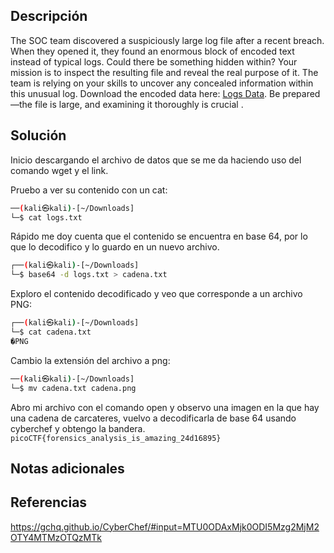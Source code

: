 
## Descripción

The SOC team discovered a suspiciously large log file after a recent breach. When they opened it, they found an enormous block of encoded text instead of typical logs. Could there be something hidden within? Your mission is to inspect the resulting file and reveal the real purpose of it. The team is relying on your skills to uncover any concealed information within this unusual log. Download the encoded data here: [Logs Data](https://challenge-files.picoctf.net/c_amiable_citadel/1139fe6db834706f6db733413ff652f41951589576e1c4ddf082b8ecccce1454/logs.txt). Be prepared—the file is large, and examining it thoroughly is crucial .


## Solución

Inicio descargando el archivo de datos que se me da haciendo uso del comando wget y el link.

Pruebo a ver su contenido con un cat:
```bash
──(kali㉿kali)-[~/Downloads]
└─$ cat logs.txt 
```

Rápido me doy cuenta que el contenido se encuentra en base 64, por lo que lo decodifico y lo guardo en un nuevo archivo.
```bash
┌──(kali㉿kali)-[~/Downloads]
└─$ base64 -d logs.txt > cadena.txt 
```
Exploro el contenido decodificado y veo que corresponde a un archivo PNG:
```bash
┌──(kali㉿kali)-[~/Downloads]
└─$ cat cadena.txt 
�PNG

```
Cambio la extensión del archivo a png:
``` bash
──(kali㉿kali)-[~/Downloads]
└─$ mv cadena.txt cadena.png 
```
Abro mi archivo con el comando open y observo una imagen en la que hay una cadena de carcateres, vuelvo a decodificarla de base 64 usando cyberchef y obtengo la bandera.
`picoCTF{forensics_analysis_is_amazing_24d16895}`


## Notas adicionales


## Referencias

https://gchq.github.io/CyberChef/#input=MTU0ODAxMjk0ODI5Mzg2MjM2OTY4MTMzOTQzMTk
